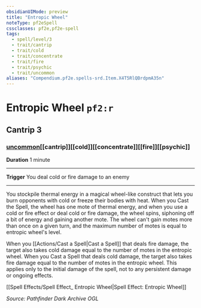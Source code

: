 ```yaml
---
obsidianUIMode: preview
title: "Entropic Wheel"
noteType: pf2eSpell
cssclasses: pf2e,pf2e-spell
tags:
  - spell/level/3
  - trait/cantrip
  - trait/cold
  - trait/concentrate
  - trait/fire
  - trait/psychic
  - trait/uncommon
aliases: "Compendium.pf2e.spells-srd.Item.X4T5RlQBrdpmA35n" 
---
```

# Entropic Wheel  `pf2:r`  
## Cantrip 3
### [uncommon](uncommon "Uncommon Rarity Trait")[[cantrip]][[cold]][[concentrate]][[fire]][[psychic]]

**Duration** 1 minute
* * * 
**Trigger** You deal cold or fire damage to an enemy

* * *

You stockpile thermal energy in a magical wheel-like construct that lets you burn opponents with cold or freeze their bodies with heat. When you Cast the Spell, the wheel has one mote of thermal energy, and when you use a cold or fire effect or deal cold or fire damage, the wheel spins, siphoning off a bit of energy and gaining another mote. The wheel can't gain motes more than once on a given turn, and the maximum number of motes is equal to entropic wheel's level.

When you [[Actions/Cast a Spell|Cast a Spell]] that deals fire damage, the target also takes cold damage equal to the number of motes in the entropic wheel. When you Cast a Spell that deals cold damage, the target also takes fire damage equal to the number of motes in the entropic wheel. This applies only to the initial damage of the spell, not to any persistent damage or ongoing effects.

[[Spell Effects/Spell Effect_ Entropic Wheel|Spell Effect: Entropic Wheel]]

*Source: Pathfinder Dark Archive*
*OGL*